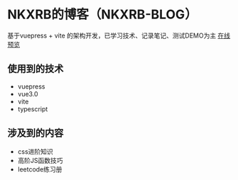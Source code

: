 # NKXRB的博客（NKXRB-BLOG）

基于vuepress + vite 的架构开发，已学习技术、记录笔记、测试DEMO为主
[在线预览](https://nkxrb.github.io/docs/)

## 使用到的技术
- vuepress
- vue3.0
- vite
- typescript

## 涉及到的内容
- css进阶知识
- 高阶JS函数技巧
- leetcode练习册

